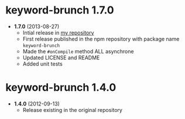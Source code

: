 # keyword-brunch 1.7.0
* __1.7.0__ (2013-08-27)
    * Intial release in [my repository](https://github.com/huafu/keyword-brunch)
    * First release published in the npm repository with package name `keyword-brunch`
    * Made the `#onCompile` method ALL asynchrone
    * Updated LICENSE and README
    * Added unit tests

# keyword-brunch 1.4.0
* __1.4.0__ (2012-09-13)
    * Release existing in the original repository
